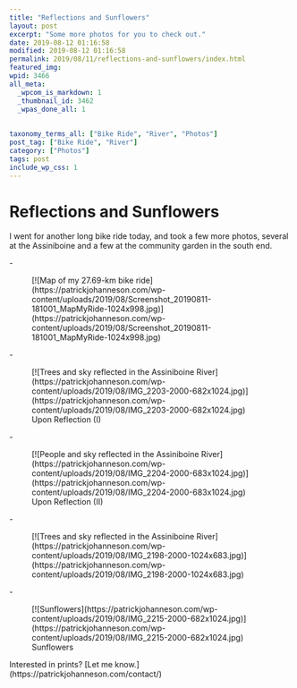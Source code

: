 ```yaml
---
title: "Reflections and Sunflowers"
layout: post
excerpt: "Some more photos for you to check out."
date: 2019-08-12 01:16:58
modified: 2019-08-12 01:16:58
permalink: 2019/08/11/reflections-and-sunflowers/index.html
featured_img: 
wpid: 3466
all_meta: 
  _wpcom_is_markdown: 1
  _thumbnail_id: 3462
  _wpas_done_all: 1
  
  
taxonomy_terms_all: ["Bike Ride", "River", "Photos"]
post_tag: ["Bike Ride", "River"]
category: ["Photos"]
tags: post
include_wp_css: 1
---
```


# Reflections and Sunflowers

I went for another long bike ride today, and took a few more photos, several at the Assiniboine and a few at the community garden in the south end.

<div class="wp-block-blockgallery-masonry"><div class="blockgallery has-no-alignment has-caption-style-dark has-gutter">- <figure class="blockgallery--figure">[![Map of my 27.69-km bike ride](https://patrickjohanneson.com/wp-content/uploads/2019/08/Screenshot_20190811-181001_MapMyRide-1024x998.jpg)](https://patrickjohanneson.com/wp-content/uploads/2019/08/Screenshot_20190811-181001_MapMyRide-1024x998.jpg)</figure>
- <figure class="blockgallery--figure">[![Trees and sky reflected in the Assiniboine River](https://patrickjohanneson.com/wp-content/uploads/2019/08/IMG_2203-2000-682x1024.jpg)](https://patrickjohanneson.com/wp-content/uploads/2019/08/IMG_2203-2000-682x1024.jpg)<figcaption class="blockgallery--caption">Upon Reflection (I)</figcaption></figure>
- <figure class="blockgallery--figure">[![People and sky reflected in the Assiniboine River](https://patrickjohanneson.com/wp-content/uploads/2019/08/IMG_2204-2000-683x1024.jpg)](https://patrickjohanneson.com/wp-content/uploads/2019/08/IMG_2204-2000-683x1024.jpg)<figcaption class="blockgallery--caption">Upon Reflection (II)</figcaption></figure>
- <figure class="blockgallery--figure">[![Trees and sky reflected in the Assiniboine River](https://patrickjohanneson.com/wp-content/uploads/2019/08/IMG_2198-2000-1024x683.jpg)](https://patrickjohanneson.com/wp-content/uploads/2019/08/IMG_2198-2000-1024x683.jpg)</figure>
- <figure class="blockgallery--figure">[![Sunflowers](https://patrickjohanneson.com/wp-content/uploads/2019/08/IMG_2215-2000-682x1024.jpg)](https://patrickjohanneson.com/wp-content/uploads/2019/08/IMG_2215-2000-682x1024.jpg)<figcaption class="blockgallery--caption">Sunflowers</figcaption></figure>

</div></div>Interested in prints? [Let me know.](https://patrickjohanneson.com/contact/)